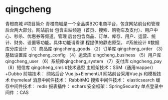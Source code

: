 # qingcheng
青橙商城
#项目简介
    青橙商城是一个全品类B2C电商平台，包含网站前台和管理后台两大部分。网站前台
包含主站频道（首页、搜索、购物车及支付）、用户中心、秒杀、优惠券等频道。管理
后台包含商品、订单、库存、用户、运营、统计、财务、设置等功能。具体功能请看课
程提供的静态原型。
#系统设计
#数据库分库设计
（1）商品库 qingcheng_goods
（2）订单库 qingcheng_order
（3）基础设置库 qingcheng_config
（4）运营库 qingcheng_business
（5）用户库 qingcheng_user
（6）系统库qingcheng_system
（7）支付库 qingcheng_pay
（8）短信库 qingcheng_sms
#技术选型
主框架技术：SSM（通用mapper）+Dubbo
前端技术： 网站后台 Vue.js+ElementUI 网站前台采用Vue.js 和模板技术 thymeleaf
消息中间件技术： RabbitMQ
搜索中间件技术： elasticsearch
缓存中间件技术： redis
报表插件： echars
安全框架：SpringSecurity
单点登录中间件 ：CAS

